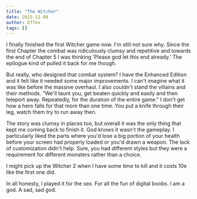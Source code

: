 ```yaml
---
title: "The Witcher"
date: 2015-11-08
author: Effex
tags: []
---
```


I finally finished the first Witcher game now. I'm still not sure why. Since the first Chapter the combat was ridiculously clumsy and repetitive and towards the end of Chapter 5 I was thinking 'Please god let this end already.' The epilogue kind of pulled it back for me though.

But really, who designed that combat system? I have the Enhanced Edition and it felt like it needed some major improvements. I can't imagine what it was like before the massive overhaul. I also couldn't stand the villains and their methods. "We'll taunt you, get beaten quickly and easily and then teleport away. Repeatedly, for the duration of the entire game." I don't get how a hero falls for that more than one time. You put a knife through their leg, watch them try to run away then.

The story was clumsy in places too, but overall it was the only thing that kept me coming back to finish it. God knows it wasn't the gameplay. I particularly liked the parts where you'd lose a big portion of your health before your screen had properly loaded or you'd drawn a weapon. The lack of customization didn't help. Sure, you had different styles but they were a requirement for different monsters rather than a choice.

I might pick up the Witcher 2 when I have some time to kill and it costs 10e like the first one did.

In all honesty, I played it for the sex. For all the fun of digital boobs. I am a god. A sad, sad god.
